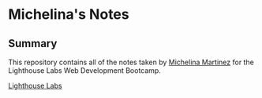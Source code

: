 # Michelina's Notes

## Summary
This repository contains all of the notes taken by [Michelina Martinez](https://github.com/hmartsoo) for the Lighthouse Labs Web Development Bootcamp.

[Lighthouse Labs](https://www.lighthouselabs.ca/)
